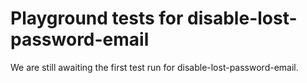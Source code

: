 # Playground tests for disable-lost-password-email
We are still awaiting the first test run for disable-lost-password-email.

